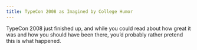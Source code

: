 ```yaml
---
title: TypeCon 2008 as Imagined by College Humor
---
```


TypeCon 2008 just finished up, and while you could read about how great it was and how you should have been there, you&rsquo;d probably rather pretend this is what happened.

<object width="640" height="385"><param name="movie" value="http://www.youtube.com/v/i3k5oY9AHHM&hl=en&fs=1&rel=0"></param><param name="allowFullScreen" value="true"></param><param name="allowscriptaccess" value="always"></param><embed src="http://www.youtube.com/v/i3k5oY9AHHM&hl=en&fs=1&rel=0" type="application/x-shockwave-flash" allowscriptaccess="always" allowfullscreen="true" width="640" height="385"></embed></object>